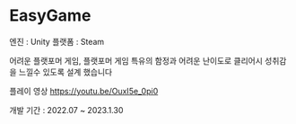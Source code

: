 # EasyGame

엔진 : Unity
플랫폼 : Steam

어려운 플랫포머 게임, 플랫포머 게임 특유의 함정과 어려운 난이도로 클리어시 성취감을 느낄수 있도록 설계 했습니다

플레이 영상 https://youtu.be/OuxI5e_0pi0

개발 기간 : 2022.07 ~ 2023.1.30
